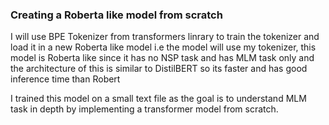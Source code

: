 ### Creating a Roberta like model from scratch
I will use BPE Tokenizer from transformers linrary to train the tokenizer and 
load it in a new Roberta like model i.e the model will use my tokenizer, this model is 
Roberta like since it has no NSP task and has MLM task only and the architecture of this is
similar to DistilBERT so its faster and has good inference time than Robert

I trained this model on a small text file as the goal is to understand MLM task in depth
by implementing a transformer model from scratch.
